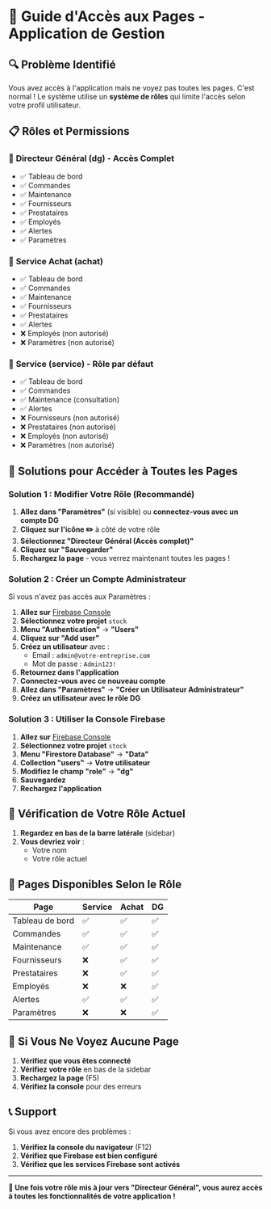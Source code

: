 # 🎯 Guide d'Accès aux Pages - Application de Gestion

## 🔍 **Problème Identifié**
Vous avez accès à l'application mais ne voyez pas toutes les pages. C'est normal ! Le système utilise un **système de rôles** qui limite l'accès selon votre profil utilisateur.

## 📋 **Rôles et Permissions**

### 👑 **Directeur Général (dg)** - Accès Complet
- ✅ Tableau de bord
- ✅ Commandes
- ✅ Maintenance
- ✅ Fournisseurs
- ✅ Prestataires
- ✅ Employés
- ✅ Alertes
- ✅ Paramètres

### 🛒 **Service Achat (achat)**
- ✅ Tableau de bord
- ✅ Commandes
- ✅ Maintenance
- ✅ Fournisseurs
- ✅ Prestataires
- ✅ Alertes
- ❌ Employés (non autorisé)
- ❌ Paramètres (non autorisé)

### 👤 **Service (service)** - Rôle par défaut
- ✅ Tableau de bord
- ✅ Commandes
- ✅ Maintenance (consultation)
- ✅ Alertes
- ❌ Fournisseurs (non autorisé)
- ❌ Prestataires (non autorisé)
- ❌ Employés (non autorisé)
- ❌ Paramètres (non autorisé)

## 🚀 **Solutions pour Accéder à Toutes les Pages**

### **Solution 1 : Modifier Votre Rôle (Recommandé)**

1. **Allez dans "Paramètres"** (si visible) ou **connectez-vous avec un compte DG**
2. **Cliquez sur l'icône ✏️** à côté de votre rôle
3. **Sélectionnez "Directeur Général (Accès complet)"**
4. **Cliquez sur "Sauvegarder"**
5. **Rechargez la page** - vous verrez maintenant toutes les pages !

### **Solution 2 : Créer un Compte Administrateur**

Si vous n'avez pas accès aux Paramètres :

1. **Allez sur** [Firebase Console](https://console.firebase.google.com/)
2. **Sélectionnez votre projet** `stock`
3. **Menu "Authentication"** → **"Users"**
4. **Cliquez sur "Add user"**
5. **Créez un utilisateur** avec :
   - Email : `admin@votre-entreprise.com`
   - Mot de passe : `Admin123!`
6. **Retournez dans l'application**
7. **Connectez-vous avec ce nouveau compte**
8. **Allez dans "Paramètres"** → **"Créer un Utilisateur Administrateur"**
9. **Créez un utilisateur avec le rôle DG**

### **Solution 3 : Utiliser la Console Firebase**

1. **Allez sur** [Firebase Console](https://console.firebase.google.com/)
2. **Sélectionnez votre projet** `stock`
3. **Menu "Firestore Database"** → **"Data"**
4. **Collection "users"** → **Votre utilisateur**
5. **Modifiez le champ "role"** → **"dg"**
6. **Sauvegardez**
7. **Rechargez l'application**

## 🔧 **Vérification de Votre Rôle Actuel**

1. **Regardez en bas de la barre latérale** (sidebar)
2. **Vous devriez voir** :
   - Votre nom
   - Votre rôle actuel

## 🎯 **Pages Disponibles Selon le Rôle**

| Page | Service | Achat | DG |
|------|---------|-------|----|
| Tableau de bord | ✅ | ✅ | ✅ |
| Commandes | ✅ | ✅ | ✅ |
| Maintenance | ✅ | ✅ | ✅ |
| Fournisseurs | ❌ | ✅ | ✅ |
| Prestataires | ❌ | ✅ | ✅ |
| Employés | ❌ | ❌ | ✅ |
| Alertes | ✅ | ✅ | ✅ |
| Paramètres | ❌ | ❌ | ✅ |

## 🚨 **Si Vous Ne Voyez Aucune Page**

1. **Vérifiez que vous êtes connecté**
2. **Vérifiez votre rôle** en bas de la sidebar
3. **Rechargez la page** (F5)
4. **Vérifiez la console** pour des erreurs

## 📞 **Support**

Si vous avez encore des problèmes :
1. **Vérifiez la console du navigateur** (F12)
2. **Vérifiez que Firebase est bien configuré**
3. **Vérifiez que les services Firebase sont activés**

---

**🎉 Une fois votre rôle mis à jour vers "Directeur Général", vous aurez accès à toutes les fonctionnalités de votre application !**
